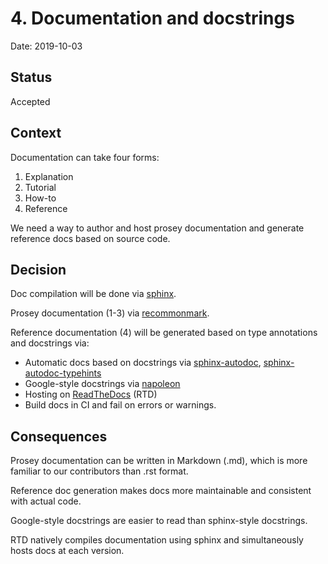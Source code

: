 # 4. Documentation and docstrings

Date: 2019-10-03

## Status

Accepted

## Context

Documentation can take four forms:
1. Explanation
2. Tutorial
3. How-to
4. Reference

We need a way to author and host prosey documentation and generate reference docs based on source code.

## Decision

Doc compilation will be done via [sphinx](https://www.sphinx-doc.org/en/master/).

Prosey documentation (1-3) via [recommonmark](https://github.com/readthedocs/recommonmark).

Reference documentation (4) will be generated based on type annotations and docstrings via:
- Automatic docs based on docstrings via [sphinx-autodoc](https://www.sphinx-doc.org/en/master/usage/extensions/autodoc.html), [sphinx-autodoc-typehints](https://github.com/agronholm/sphinx-autodoc-typehints)
- Google-style docstrings via [napoleon](https://www.sphinx-doc.org/en/master/usage/extensions/napoleon.html)
- Hosting on [ReadTheDocs](https://readthedocs.org/) (RTD)
- Build docs in CI and fail on errors or warnings.

## Consequences

Prosey documentation can be written in Markdown (.md), which is more familiar to our contributors than .rst format.

Reference doc generation makes docs more maintainable and consistent with actual code.

Google-style docstrings are easier to read than sphinx-style docstrings.

RTD natively compiles documentation using sphinx and simultaneously hosts docs at each version.